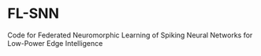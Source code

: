 # FL-SNN
Code for Federated Neuromorphic Learning of Spiking Neural Networks for Low-Power Edge Intelligence
